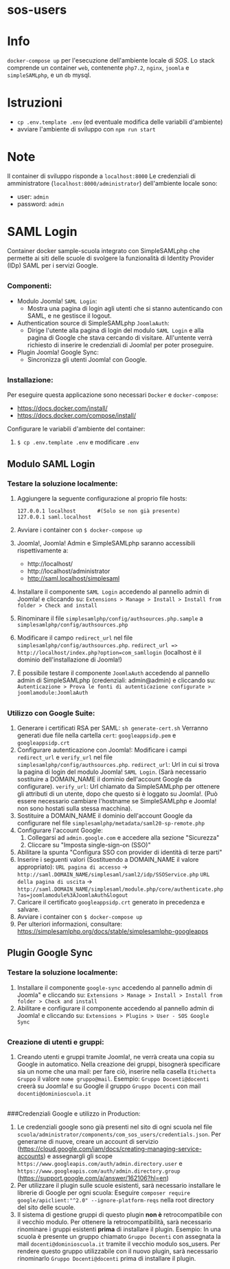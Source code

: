 # sos-users
# Info
`docker-compose up` per l'esecuzione dell'ambiente locale di *SOS*.
Lo stack comprende un container `web`, contenente `php7.2`, `nginx`, `joomla` e `simpleSAMLphp`, e un `db` mysql.
# Istruzioni
- `cp .env.template .env` (ed eventuale modifica delle variabili d'ambiente)
- avviare l'ambiente di sviluppo con `npm run start`

# Note
Il container di sviluppo risponde a `localhost:8000`
Le credenziali di amministratore (`localhost:8000/administrator`) dell'ambiente locale sono:
- user: `admin`
- password: `admin`

# SAML Login
Container docker sample-scuola integrato con SimpleSAMLphp
che permette ai siti delle scuole di svolgere la funzionalità
di Identity Provider (IDp) SAML per i servizi Google.
##

### Componenti:
- Modulo Joomla! `SAML Login`:
    - Mostra una pagina di login agli utenti che si stanno autenticando
    con SAML, e ne gestisce il logout.
- Authentication source di SimpleSAMLphp `JoomlaAuth`:
    - Dirige l'utente alla pagina di login del modulo `SAML Login` e
     alla pagina di Google che stava cercando di visitare.
     All'untente verrà richiesto di inserire le credenziali di Joomla!
     per poter proseguire.
- Plugin Joomla! Google Sync:
    - Sincronizza gli utenti Joomla! con Google.
##

### Installazione:
Per eseguire questa applicazione sono necessari `Docker` e `docker-compose`:
  - https://docs.docker.com/install/
  - https://docs.docker.com/compose/install/

Configurare le variabili d'ambiente del container:
  1. `$ cp .env.template .env` e modificare `.env`
##

## Modulo SAML Login
### Testare la soluzione localmente:
  1. Aggiungere la seguente configurazione al proprio file hosts:

         127.0.0.1 localhost       #(Solo se non già presente)
         127.0.0.1 saml.localhost

  2. Avviare i container con `$ docker-compose up`
  3. Joomla!, Joomla! Admin e SimpleSAMLphp saranno accessibili rispettivamente a:
     - http://localhost/
     - http://localhost/administrator
     - http://saml.localhost/simplesaml
  4. Installare il componente `SAML Login` accedendo al pannello
  admin di Joomla! e cliccando su:
  `Extensions > Manage > Install > Install from folder > Check and install`
  5. Rinominare il file `simplesamlphp/config/authsources.php.sample` a `simplesamlphp/config/authsources.php`
  6. Modificare il campo `redirect_url` nel file `simplesamlphp/config/authsources.php`.
    `redirect_url => http://localhost/index.php?option=com_samllogin`
    (localhost è il dominio dell'installazione di Joomla!)
  7. È possibile testare il componente `JoomlaAuth` accedendo al pannello admin
  di SimpleSAMLphp (credenziali: admin@admin) e cliccando su:
  `Autenticazione > Prova le fonti di autenticazione configurate > joomlamodule:JoomlaAuth`
##

### Utilizzo con Google Suite:
  1. Generare i certificati RSA per SAML:
    `sh generate-cert.sh`
    Verranno generati due file nella cartella `cert`:
    `googleappsidp.pem` e `googleappsidp.crt`
  2. Configurare autenticazione con Joomla!:
    Modificare i campi `redirect_url` e `verify_url` nel file `simplesamlphp/config/authsources.php`.
    `redirect_url`: Url in cui si trova la pagina di login del modulo Joomla! `SAML Login`.
    (Sarà necessario sostituire a DOMAIN_NAME il dominio dell'account Google da configurare).
    `verify_url`: Url chiamato da SimpleSAMLphp per ottenere gli attributi di un
    utente, dopo che questo si è loggato su Joomla!. (Può essere necessario cambiare l'hostname
    se SimpleSAMLphp e Joomla! non sono hostati sulla stessa macchina).
  3. Sostituire a DOMAIN_NAME il dominio dell'account Google da configurare nel file
  `simplesamlphp/metadata/saml20-sp-remote.php`
  4. Configurare l'account Google:
      1. Collegarsi ad `admin.google.com` e accedere alla sezione "Sicurezza"
      2. Cliccare su "Imposta single-sign-on (SSO)"
  5. Abilitare la spunta "Configura SSO con provider di identità di terze parti"
  6. Inserire i seguenti valori (Sostituendo a DOMAIN_NAME il valore appropriato):
      `URL pagina di accesso` -> `http://saml.DOMAIN_NAME/simplesaml/saml2/idp/SSOService.php`
      `URL della pagina di uscita` -> `http://saml.DOMAIN_NAME/simplesaml/module.php/core/authenticate.php?as=joomlamodule%3AJoomlaAuth&logout`
  7. Caricare il certificato `googleappsidp.crt` generato in precedenza e salvare.
  8. Avviare i container con `$ docker-compose up`
  9. Per ulteriori informazioni, consultare: https://simplesamlphp.org/docs/stable/simplesamlphp-googleapps

## Plugin Google Sync
### Testare la soluzione localmente:
  1. Installare il componente `google-sync` accedendo al pannello
  admin di Joomla" e cliccando su:
  `Extensions > Manage > Install > Install from folder > Check and install`
  2. Abilitare e configurare il componente accedendo al pannello
  admin di Joomla! e cliccando su: `Extensions > Plugins > User - SOS Google Sync`
##

### Creazione di utenti e gruppi:
  1. Creando utenti e gruppi tramite Joomla!, ne verrà creata una copia su Google
  in automatico.
  Nella creazione dei gruppi, bisognerà specificare sia un nome che una mail: per
  fare ciò, inserire nella casella `Etichetta Gruppo` il valore `nome gruppo@mail`.
  Esempio: `Gruppo Docenti@docenti` creerà su Joomla! e su Google il gruppo `Gruppo Docenti`
  con mail `docenti@dominioscuola.it`
##

###Credenziali Google e utilizzo in Production:
  1. Le credenziali google sono già presenti nel sito di ogni scuola nel file `scuola/administrator/components/com_sos_users/credentials.json`.
  Per generarne di nuove, creare un account di servizio (https://cloud.google.com/iam/docs/creating-managing-service-accounts) e
  assegnargli gli scope `https://www.googleapis.com/auth/admin.directory.user` e `https://www.googleapis.com/auth/admin.directory.group` (https://support.google.com/a/answer/162106?hl=en)
  2. Per utilizzare il plugin sulle scuole esistenti, sarà necessario installare le librerie
  di Google per ogni scuola:
  Eseguire `composer require google/apiclient:"^2.0" --ignore-platform-reqs` nella root directory del sito delle scuole.
  3. Il sistema di gestione gruppi di questo plugin __non è__ retrocompatibile con il vecchio modulo.
  Per ottenere la retrocompatibilità, sarà necessario rinominare i gruppi esistenti __prima__ di installare il plugin.
  Esempio: In una scuola è presente un gruppo chiamato `Gruppo Docenti` con assegnata la mail `docenti@dominioscuola.it`
  tramite il vecchio modulo sos_users. Per rendere questo gruppo utilizzabile con il nuovo plugin, sarà necessario
  rinominarlo `Gruppo Docenti@docenti` prima di installare il plugin.
